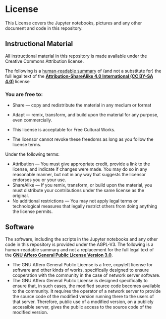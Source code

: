 # License

This License covers the Jupyter notebooks, pictures and any other document and code in this repository.

## Instructional Material
All instructional material in this repository is made available under the Creative Commons Attribution license.

The following is a [human-readable summary]((https://creativecommons.org/licenses/by-sa/4.0/)) of (and not a substitute for) the full legal text of the 
[**Attribution-ShareAlike 4.0 International (CC BY-SA 4.0)**](https://creativecommons.org/licenses/by-sa/4.0/legalcode)  license

### You are free to:

- Share — copy and redistribute the material in any medium or format
- Adapt — remix, transform, and build upon the material for any purpose, even commercially.

- This license is acceptable for Free Cultural Works.
- The licensor cannot revoke these freedoms as long as you follow the license terms.

Under the following terms:
- Attribution — You must give appropriate credit, provide a link to the license, and indicate if changes were made. You may do so in any reasonable manner, but not in any way that suggests the licensor endorses you or your use.
- ShareAlike — If you remix, transform, or build upon the material, you must distribute your contributions under the same license as the original.
- No additional restrictions — You may not apply legal terms or technological measures that legally restrict others from doing anything the license permits.

## Software

The software, including the scripts in the Jupyter notebooks
and any other code in this repository is provided under the AGPL-V3. The following is a human-readable summary and not a replacement for the full legal text of the 
[**GNU Affero General Public License Version 3.0**](https://www.gnu.org/licenses/agpl-3.0.en.html).

- The GNU Affero General Public License is a free, copyleft license for software and other kinds of works, specifically designed to ensure cooperation with the community in the case of network server software.
- The GNU Affero General Public License is designed specifically to ensure that, in such cases, the modified source code becomes available to the community. It requires the operator of a network server to provide the source code of the modified version running there to the users of that server. Therefore, public use of a modified version, on a publicly accessible server, gives the public access to the source code of the modified version.



```bash

```
